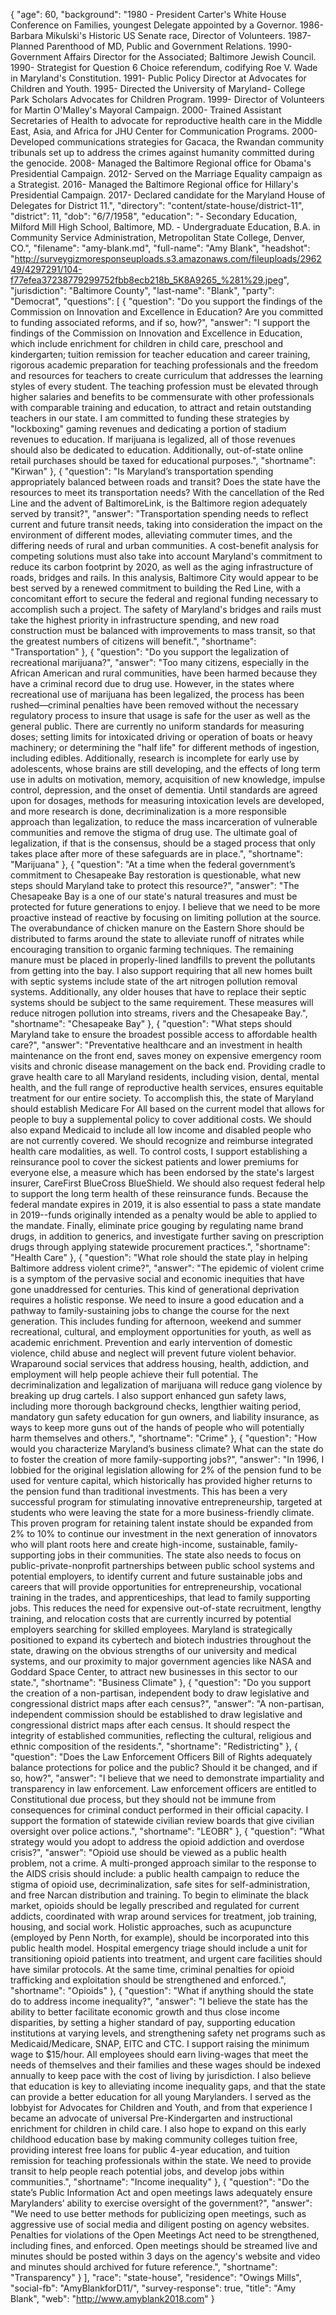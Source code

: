 {
  "age": 60,
  "background": "1980 - President Carter's White House Conference on Families, youngest Delegate appointed by a Governor. 1986- Barbara Mikulski's Historic US Senate race, Director of Volunteers. 1987- Planned Parenthood of MD, Public and Government Relations. 1990- Government Affairs Director for the Associated; Baltimore Jewish Council. 1990- Strategist for Question 6 Choice referendum, codifying Roe V. Wade in Maryland's Constitution. 1991- Public Policy Director at Advocates for Children and Youth. 1995- Directed the University of Maryland- College Park Scholars Advocates for Children Program. 1999- Director of Volunteers for Martin O'Malley's Mayoral Campaign. 2000- Trained Assistant Secretaries of Health to advocate for reproductive health care in the Middle East, Asia, and Africa for JHU Center for Communication Programs.  2000- Developed communications strategies for Gacaca, the Rwandan community tribunals set up to address the crimes against humanity committed during the genocide.  2008- Managed the Baltimore Regional office for Obama's Presidential Campaign.  2012- Served on the Marriage Equality campaign as a Strategist.  2016- Managed the Baltimore Regional office for Hillary's Presidential Campaign. 2017- Declared candidate for the Maryland House of Delegates for District 11.",
  "directory": "content/state-house/district-11",
  "district": 11,
  "dob": "6/7/1958",
  "education": "- Secondary Education, Milford Mill High School, Baltimore, MD.  - Undergraduate Education, B.A. in Community Service Administration, Metropolitan State College, Denver, CO.",
  "filename": "amy-blank.md",
  "full-name": "Amy Blank",
  "headshot": "http://surveygizmoresponseuploads.s3.amazonaws.com/fileuploads/296249/4297291/104-f77efea37238779299752fbb8ecb218b_5K8A9265_%281%29.jpeg",
  "jurisdiction": "Baltimore County",
  "last-name": "Blank",
  "party": "Democrat",
  "questions": [
    {
      "question": "Do you support the findings of the Commission on Innovation and Excellence in Education? Are you committed to funding associated reforms, and if so, how?",
      "answer": "I support the findings of the Commission on Innovation and Excellence in Education, which include enrichment for children in child care, preschool and kindergarten; tuition remission for teacher education and career training, rigorous academic preparation for teaching professionals and the freedom and resources for teachers to create curriculum that addresses the learning styles of every student.  The teaching profession must be elevated through higher salaries and benefits to be commensurate with other professionals with comparable training and education, to attract and retain outstanding teachers in our state.  I am committed to funding these strategies by \"lockboxing\" gaming revenues and dedicating a portion of stadium revenues to education.  If marijuana is legalized, all of those revenues should also be dedicated to education. Additionally, out-of-state online retail purchases should be taxed for educational purposes.",
      "shortname": "Kirwan"
    },
    {
      "question": "Is Maryland’s transportation spending appropriately balanced between roads and transit? Does the state have the resources to meet its transportation needs? With the cancellation of the Red Line and the advent of BaltimoreLink, is the Baltimore region adequately served by transit?",
      "answer": "Transportation spending needs to reflect current and future transit needs, taking into consideration the impact on the environment of different modes, alleviating commuter times, and the differing needs of rural and urban communities. A cost-benefit analysis for competing solutions must also take into account Maryland's commitment to reduce its carbon footprint by 2020, as well as the aging infrastructure of roads, bridges and rails.   In this analysis, Baltimore City would appear to be best served by a renewed commitment to building the Red Line, with a concomitant effort to secure the federal and regional funding necessary to accomplish such a project. The safety of Maryland's bridges and rails must take the highest priority in infrastructure spending, and new road construction must be balanced with improvements to mass transit, so that the greatest numbers of citizens will benefit.",
      "shortname": "Transportation"
    },
    {
      "question": "Do you support the legalization of recreational marijuana?",
      "answer": "Too many citizens, especially in the African American and rural communities, have been harmed because they have a criminal record due to drug use. However, in the states where recreational use of marijuana has been legalized, the process has been rushed—criminal penalties have been removed without the necessary regulatory process to insure that usage is safe for the user as well as the general public. There are currently no uniform standards for measuring doses; setting limits for intoxicated driving or operation of boats or heavy machinery; or determining the \"half life\" for different methods of ingestion, including edibles.   Additionally, research is incomplete for early use by adolescents, whose brains are still developing, and the effects of long term use in adults on motivation, memory, acquisition of new knowledge, impulse control, depression, and the onset of dementia. Until standards are agreed upon for dosages, methods for measuring intoxication levels are developed, and more research is done, decriminalization is a more responsible approach than legalization, to reduce the mass incarceration of vulnerable communities and remove the stigma of drug use. The ultimate goal of legalization, if that is the consensus, should be a staged process that only takes place after more of these safeguards are in place.",
      "shortname": "Marijuana"
    },
    {
      "question": "At a time when the federal government’s commitment to Chesapeake Bay restoration is questionable, what new steps should Maryland take to protect this resource?",
      "answer": "The Chesapeake Bay is a one of our state's natural treasures and must be protected for future generations to enjoy. I believe that we need to be more proactive instead of reactive by focusing on limiting pollution at the source.   The overabundance of chicken manure on the Eastern Shore should be distributed to farms around the state to alleviate runoff of nitrates while encouraging transition to organic farming techniques. The remaining manure must be placed in properly-lined landfills to prevent the pollutants from getting into the bay.  I also support requiring that all new homes built with septic systems include state of the art nitrogen pollution removal systems. Additionally, any older houses that have to replace their septic systems should be subject to the same requirement. These measures will reduce nitrogen pollution into streams, rivers and the Chesapeake Bay.",
      "shortname": "Chesapeake Bay"
    },
    {
      "question": "What steps should Maryland take to ensure the broadest possible access to affordable health care?",
      "answer": "Preventative healthcare and an investment in health maintenance on the front end, saves money on expensive emergency room visits and chronic disease management on the back end. Providing cradle to grave health care to all Maryland residents, including vision, dental, mental health, and the full range of reproductive health services, ensures equitable treatment for our entire society. To accomplish this, the state of Maryland should establish Medicare For All based on the current model that allows for people to buy a supplemental policy to cover additional costs. We should also expand Medicaid to include all low income and disabled people who are not currently covered. We should recognize and reimburse integrated health care modalities, as well.  To control costs, I support establishing a reinsurance pool to cover the sickest patients and lower premiums for everyone else, a measure which has been endorsed by the state's largest insurer, CareFirst BlueCross BlueShield. We should also request federal help to support the long term health of these reinsurance funds. Because the federal mandate expires in 2019, it is also essential to pass a state mandate in 2019--funds originally intended as a penalty would be able to applied to the mandate. Finally, eliminate price gouging by regulating name brand drugs, in addition to generics, and investigate further saving on prescription drugs through applying statewide procurement practices.",
      "shortname": "Health Care"
    },
    {
      "question": "What role should the state play in helping Baltimore address violent crime?",
      "answer": "The epidemic of violent crime is a symptom of the pervasive social and economic inequities that have gone unaddressed for centuries. This kind of generational deprivation requires a holistic response. We need to insure a good education and a pathway to family-sustaining jobs to change the course for the next generation. This includes funding for afternoon, weekend and summer recreational, cultural, and employment opportunities for youth, as well as academic enrichment. Prevention and early intervention of domestic violence, child abuse and neglect will prevent future violent behavior.   Wraparound social services that address housing, health, addiction, and employment will help people achieve their full potential. The decriminalization and legalization of marijuana will reduce gang violence by breaking up drug cartels. I also support enhanced gun safety laws, including more thorough background checks, lengthier waiting period, mandatory gun safety education for gun owners, and liability insurance, as ways to keep more guns out of the hands of people who will potentially harm themselves and others.",
      "shortname": "Crime"
    },
    {
      "question": "How would you characterize Maryland’s business climate? What can the state do to foster the creation of more family-supporting jobs?",
      "answer": "In 1996, I lobbied for the original legislation allowing for 2% of the pension fund to be used for venture capital, which historically has provided higher returns to the pension fund than traditional investments. This has been a very successful program for stimulating innovative entrepreneurship, targeted at students who were leaving the state for a more business-friendly climate. This proven program for retaining talent instate should be expanded from 2% to 10% to continue our investment in the next generation of innovators who will plant roots here and create high-income, sustainable, family-supporting jobs in their communities.  The state also needs to focus on public-private-nonprofit partnerships between public school systems and potential employers, to identify current and future sustainable jobs and careers that will provide opportunities for entrepreneurship, vocational training in the trades, and apprenticeships, that lead to family supporting jobs. This reduces the need for expensive out-of-state recruitment, lengthy training, and relocation costs that are currently incurred by potential employers searching for skilled employees.   Maryland is strategically positioned to expand its cybertech and biotech industries throughout the state, drawing on the obvious strengths of our university and medical systems, and our proximity to major government agencies like NASA and Goddard Space Center, to attract new businesses in this sector to our state.",
      "shortname": "Business Climate"
    },
    {
      "question": "Do you support the creation of a non-partisan, independent body to draw legislative and congressional district maps after each census?",
      "answer": "A non-partisan, independent commission should be established to draw legislative and congressional district maps after each census. It should respect the integrity of established communities, reflecting the cultural, religious and ethnic composition of the residents.",
      "shortname": "Redistricting"
    },
    {
      "question": "Does the Law Enforcement Officers Bill of Rights adequately balance protections for police and the public? Should it be changed, and if so, how?",
      "answer": "I believe that we need to demonstrate impartiality and transparency in law enforcement. Law enforcement officers are entitled to Constitutional due process, but they should not be immune from consequences for criminal conduct performed in their official capacity. I support the formation of statewide civilian review boards that give civilian oversight over police actions.",
      "shortname": "LEOBR"
    },
    {
      "question": "What strategy would you adopt to address the opioid addiction and overdose crisis?",
      "answer": "Opioid use should be viewed as a public health problem, not a crime. A multi-pronged approach similar to the response to the AIDS crisis should include: a public health campaign to reduce the stigma of opioid use, decriminalization, safe sites for self-administration, and free Narcan distribution and training. To begin to eliminate the black market, opioids should be legally prescribed and regulated for current addicts, coordinated with wrap around services for treatment, job training, housing, and social work. Holistic approaches, such as acupuncture (employed by Penn North, for example), should be incorporated into this public health model. Hospital emergency triage should include a unit for transitioning opioid patients into treatment, and urgent care facilities should have similar protocols. At the same time, criminal penalties for opioid trafficking and exploitation should be strengthened and enforced.",
      "shortname": "Opioids"
    },
    {
      "question": "What if anything should the state do to address income inequality?",
      "answer": "I believe the state has the ability to better facilitate economic growth and thus close income disparities, by setting a higher standard of pay, supporting education institutions at varying levels, and strengthening safety net programs such as Medicaid/Medicare, SNAP, EITC and CTC. I support raising the minimum wage to $15/hour. All employees should earn living-wages that meet the needs of themselves and their families and these wages should be indexed annually to keep pace with the cost of living by jurisdiction.  I also believe that education is key to alleviating income inequality gaps, and that the state can provide a better education for all young Marylanders. I served as the lobbyist for Advocates for Children and Youth, and from that experience I became an advocate of universal Pre-Kindergarten and instructional enrichment for children in child care.  I also hope to expand on this early childhood education base by making community colleges tuition free, providing interest free loans for public 4-year education, and tuition remission for teaching professionals within the state. We need to provide transit to help people reach potential jobs, and develop jobs within communities.",
      "shortname": "Income inequality"
    },
    {
      "question": "Do the state’s Public Information Act and open meetings laws adequately ensure Marylanders’ ability to exercise oversight of the government?",
      "answer": "We need to use better methods for publicizing open meetings, such as aggressive use of social media and diligent posting on agency websites. Penalties for violations of the Open Meetings Act need to be strengthened, including fines, and enforced. Open meetings should be streamed live and minutes should be posted within 3 days on the agency's website and video and minutes should archived for future reference.",
      "shortname": "Transparency"
    }
  ],
  "race": "state-house",
  "residence": "Owings Mills",
  "social-fb": "AmyBlankforD11/",
  "survey-response": true,
  "title": "Amy Blank",
  "web": "http://www.amyblank2018.com"
}
